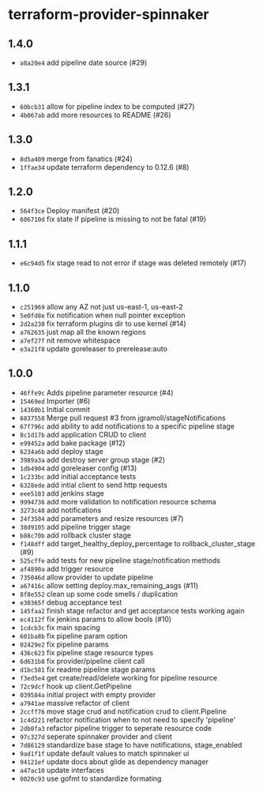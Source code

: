 # terraform-provider-spinnaker

## 1.4.0

- `a8a20e4` add pipeline date source (#29)

## 1.3.1

- `60bcb31` allow for pipeline index to be computed (#27)
- `4b067ab` add more resources to README (#26)

## 1.3.0

- `8d5a409` merge from fanatics (#24)
- `1ffae34` update terraform dependency to 0.12.6 (#8)

## 1.2.0

- `564f3ce` Deploy manifest (#20)
- `606710d` fix state if pipeline is missing to not be fatal (#19)

## 1.1.1

- `e6c94d5` fix stage read to not error if stage was deleted remotely (#17)

## 1.1.0

- `c251969` allow any AZ not just us-east-1, us-east-2
- `5e0fd8e` fix notification when null pointer exception
- `2d2a230` fix terraform plugins dir to use kernel (#14)
- `a762635` just map all the known regions
- `a7ef27f` nit remove whitespace
- `e3a21f8` update goreleaser to prerelease:auto

## 1.0.0

- `46ffe9c` Adds pipeline parameter resource (#4)
- `15469ed` Importer (#6)
- `14360b1` Initial commit
- `6837558` Merge pull request #3 from jgramoll/stageNotifications
- `67f796c` add ability to add notifications to a specific pipeline stage
- `8c1d17b` add application CRUD to client
- `e99452a` add bake package (#12)
- `6234a6b` add deploy stage
- `3989a3a` add destroy server group stage (#2)
- `1db4904` add goreleaser config (#13)
- `1c233bc` add initial acceptance tests
- `6328ede` add intial client to send http requests
- `eee5103` add jenkins stage
- `9994736` add more validation to notification resource schema
- `3273c48` add notifications
- `24f3504` add parameters and resize resources (#7)
- `38d9105` add pipeline trigger stage
- `b88c70b` add rollback cluster stage
- `f148dff` add target_healthy_deploy_percentage to rollback_cluster_stage (#9)
- `525cffe` add tests for new pipeline stage/notification methods
- `af4890a` add trigger resource
- `735046d` allow provider to update pipeline
- `a67416c` allow setting deploy.max_remaining_asgs (#11)
- `8f8e552` clean up some code smells / duplication
- `e30365f` debug acceptance test
- `145faa2` finish stage refactor and get acceptance tests working again
- `ec4112f` fix jenkins params to allow bools (#10)
- `1cdcb3c` fix main spacing
- `601ba8b` fix pipeline param option
- `02429e2` fix pipeline params
- `436c623` fix pipeline stage resource types
- `6d631b8` fix provider/pipeline client call
- `d1bc581` fix readme pipeline stage params
- `f3ed5e4` get create/read/delete working for pipeline resource
- `72c9dcf` hook up client.GetPipeline
- `039584a` initial project with empty provider
- `a7941ae` massive refactor of client
- `2ccff76` move stage crud and notification crud to client.Pipeline
- `1c4d221` refactor notification when to not need to specify 'pipeline'
- `2db0fa3` refactor pipeline trigger to seperate resource code
- `97c327d` seperate spinnaker provider and client
- `7d86129` standardize base stage to have notifications, stage_enabled
- `9ad1f1f` update default values to match spinnaker ui
- `94121ef` update docs about glide as dependency manager
- `a47ac10` update interfaces
- `0020c93` use gofmt to standardize formating
